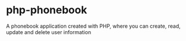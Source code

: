 # php-phonebook
A phonebook application created with PHP, where you can create, read, update and delete user information
